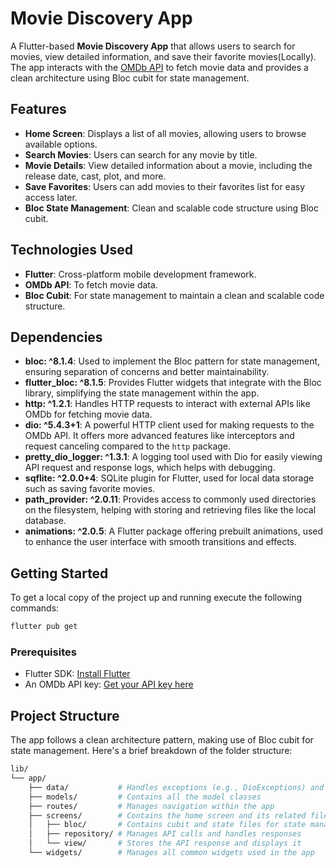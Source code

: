 # Movie Discovery App

A Flutter-based **Movie Discovery App** that allows users to search for movies, view detailed information, and save their favorite movies(Locally). The app interacts with the [OMDb API](http://www.omdbapi.com/) to fetch movie data and provides a clean architecture using Bloc cubit for state management.

## Features

-   **Home Screen**: Displays a list of all movies, allowing users to browse available options.
-   **Search Movies**: Users can search for any movie by title.
-   **Movie Details**: View detailed information about a movie, including the release date, cast, plot, and more.
-   **Save Favorites**: Users can add movies to their favorites list for easy access later.
-   **Bloc State Management**: Clean and scalable code structure using Bloc cubit.

## Technologies Used

-   **Flutter**: Cross-platform mobile development framework.
-   **OMDb API**: To fetch movie data.
-   **Bloc Cubit**: For state management to maintain a clean and scalable code structure.

## Dependencies

-   **bloc: ^8.1.4**: Used to implement the Bloc pattern for state management, ensuring separation of concerns and better maintainability.
-   **flutter_bloc: ^8.1.5**: Provides Flutter widgets that integrate with the Bloc library, simplifying the state management within the app.
-   **http: ^1.2.1**: Handles HTTP requests to interact with external APIs like OMDb for fetching movie data.
-   **dio: ^5.4.3+1**: A powerful HTTP client used for making requests to the OMDb API. It offers more advanced features like interceptors and request canceling compared to the `http` package.
-   **pretty_dio_logger: ^1.3.1**: A logging tool used with Dio for easily viewing API request and response logs, which helps with debugging.
-   **sqflite: ^2.0.0+4**: SQLite plugin for Flutter, used for local data storage such as saving favorite movies.
-   **path_provider: ^2.0.11**: Provides access to commonly used directories on the filesystem, helping with storing and retrieving files like the local database.
-   **animations: ^2.0.5**: A Flutter package offering prebuilt animations, used to enhance the user interface with smooth transitions and effects.

## Getting Started

To get a local copy of the project up and running execute the following commands:

```bash
flutter pub get 
```

### Prerequisites

-   Flutter SDK: [Install Flutter](https://flutter.dev/docs/get-started/install)
-   An OMDb API key: [Get your API key here](http://www.omdbapi.com/apikey.aspx)

## Project Structure

The app follows a clean architecture pattern, making use of Bloc cubit for state management. Here's a brief breakdown of the folder structure:

```bash
lib/
└── app/
    ├── data/           # Handles exceptions (e.g., DioExceptions) and common Dio API call requests
    ├── models/         # Contains all the model classes
    ├── routes/         # Manages navigation within the app
    ├── screens/        # Contains the home screen and its related files
    │   ├── bloc/       # Contains cubit and state files for state management
    │   ├── repository/ # Manages API calls and handles responses
    │   └── view/       # Stores the API response and displays it
    └── widgets/        # Manages all common widgets used in the app
```
